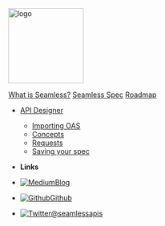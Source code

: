 <!-- docs/_sidebar.md -->

<img src="/images/blue-logo.svg" data-origin="images/logo-blue.svg" alt="logo" style="width: 150px;">

[What is Seamless?](/?id=what-is-seamless)
[Seamless Spec](seamless-spec.md)
[Roadmap](roadmap.md)
- [API Designer](designer/overview.md)
    - [Importing OAS](designer/oas-import.md)
    - [Concepts](designer/concepts.md)
    - [Requests](designer/requests.md)
    - [Saving your spec](designer/cli.md)

- **Links**
- [![Medium](https://icongr.am/entypo/medium.svg?color=808080&size=16)Blog](https://medium.com/seamless-blog)
- [![Github](https://icongram.jgog.in/simple/github.svg?color=808080&size=16)Github](https://github.com/seamlessapis)
- [![Twitter](https://icongram.jgog.in/simple/twitter.svg?colored&size=16)@seamlessapis](http://twitter.com/seamlessapis)
